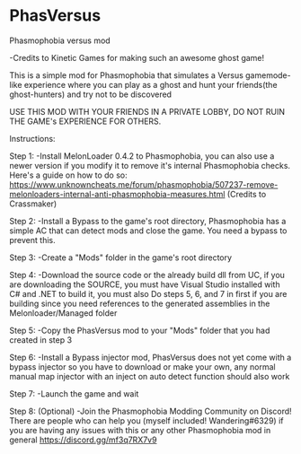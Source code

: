 # PhasVersus
Phasmophobia versus mod

-Credits to Kinetic Games for making such an awesome ghost game!

This is a simple mod for Phasmophobia that simulates a Versus gamemode-like experience where you can play as a ghost and hunt your friends(the ghost-hunters) and try not to be discovered

USE THIS MOD WITH YOUR FRIENDS IN A PRIVATE LOBBY, DO NOT RUIN THE GAME's EXPERIENCE FOR OTHERS.

Instructions:

Step 1:
-Install MelonLoader 0.4.2 to Phasmophobia, you can also use a newer version if you modify it to remove it's internal Phasmophobia checks. Here's a guide on how to do so: https://www.unknowncheats.me/forum/phasmophobia/507237-remove-melonloaders-internal-anti-phasmophobia-measures.html (Credits to Crassmaker)

Step 2:
-Install a Bypass to the game's root directory, Phasmophobia has a simple AC that can detect mods and close the game. You need a bypass to prevent this.

Step 3:
-Create a "Mods" folder in the game's root directory

Step 4:
-Download the source code or the already build dll from UC, if you are downloading the SOURCE, you must have Visual Studio installed with C# and .NET to build it, you must also Do steps 5, 6, and 7 in first if you are building since you need references to the generated assemblies in the Melonloader/Managed folder

Step 5:
-Copy the PhasVersus mod to your "Mods" folder that you had created in step 3

Step 6:
-Install a Bypass injector mod, PhasVersus does not yet come with a bypass injector so you have to download or make your own, any normal manual map injector with an inject on auto detect function should also work

Step 7:
-Launch the game and wait

Step 8: (Optional)
-Join the Phasmophobia Modding Community on Discord! There are people who can help you (myself included! Wandering#6329) if you are having any issues with this or any other Phasmophobia mod in general https://discord.gg/mf3q7RX7v9
